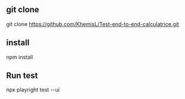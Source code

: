 ## git clone

git clone https://github.com/KhemisL/Test-end-to-end-calculatrice.git

## install

npm install

## Run test

npx playright test --ui
